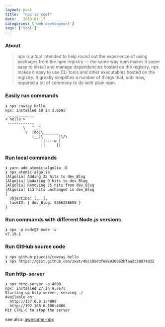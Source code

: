 ```yaml
---
layout: post
title:  "npx is cool"
date:   2018-07-17
categories: ['web development']
tags: ['tool']
---
```


### About

> npx is a tool intended to help round out the experience of using packages from the npm registry — the same way npm makes it super easy to install and manage dependencies hosted on the registry, npx makes it easy to use CLI tools and other executables hosted on the registry. It greatly simplifies a number of things that, until now, required a bit of ceremony to do with plain npm.

### Easily run commands

```
❯ npx cowsay hello
npx: installed 10 in 3.659s
 ____________
< hello >
 ------------
        \   ^__^
         \  (oo)\_______
            (__)\       )\/\
                ||----w |
                ||     ||
```


### Run local commands

```
❯ yarn add atomic-algolia -D
❯ npx atomic-algolia
[Algolia] Adding 25 hits to dev_Blog
[Algolia] Updating 0 hits to dev_Blog
[Algolia] Removing 25 hits from dev_Blog
[Algolia] 113 hits unchanged in dev_Blog
{
  objectIDs: [...],
  taskID: { dev_Blog: 5366258650 }
}
```

### Run commands with different Node.js versions

```
❯ npx -p node@7 node -v
v7.10.1
```

### Run GitHub source code

```
❯ npx github:piuccio/cowsay hello
❯ npx https://gist.github.com/zkat/4bc19503fe9e9309e2bfaa2c58074d32
```

### Run http-server

```
❯ npx http-server -p 4000
npx: installed 27 in 9.767s
Starting up http-server, serving ./
Available on:
  http://127.0.0.1:4000
  http://192.168.0.100:4000
Hit CTRL-C to stop the server
```

see also: [awesome-npx](https://github.com/junosuarez/awesome-npx)
